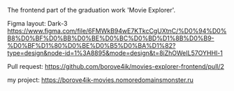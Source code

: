 The frontend part of the graduation work 'Movie Explorer'.

Figma layout:
Dark-3
https://www.figma.com/file/6FMWkB94wE7KTkcCgUXtnC/%D0%94%D0%B8%D0%BF%D0%BB%D0%BE%D0%BC%D0%BD%D1%8B%D0%B9-%D0%BF%D1%80%D0%BE%D0%B5%D0%BA%D1%82?type=design&node-id=1%3A8895&mode=design&t=8iZhOWeIL57OYHHl-1

Pull request:
https://github.com/borove4ik/movies-explorer-frontend/pull/2

my project:
https://borove4ik-movies.nomoredomainsmonster.ru